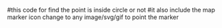 #this code for find the point is inside circle or not 
#it also include the map marker icon change to any image/svg/gif to point the marker
